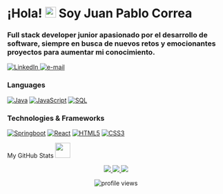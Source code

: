 # ¡Hola! <img src="https://media.giphy.com/media/hvRJCLFzcasrR4ia7z/giphy.gif" width="25px"> Soy Juan Pablo Correa

### Full stack developer junior apasionado por el desarrollo de software, siempre en busca de nuevos retos y emocionantes proyectos para aumentar mi conocimiento.

<a href="https://www.linkedin.com/in/juan-pablo-correa-tarazona-6725661b1/">
    <img src="https://img.shields.io/badge/LinkedIn-blue?style=flat-square&logo=linkedin" alt="LinkedIn">
</a>
<a href="mailto:juanpablocorreatarazona@gmail.com">
    <img src="https://img.shields.io/badge/Email-blue?style=flat-square&logo=gmail&logoColor=white" alt="e-mail">
</a>

### Languages

[![Java](https://img.shields.io/badge/java-black?style=for-the-badge&logo=openjdk)](https://github.com/JulianRivers)
[![JavaScript](https://img.shields.io/badge/javascript-black?style=for-the-badge&logo=javascript)](https://github.com/JulianRivers)
[![SQL](https://img.shields.io/badge/sql-black?style=for-the-badge&logo=postgresql)](https://github.com/JulianRivers)

### Technologies & Frameworks

[![Springboot](https://img.shields.io/badge/springboot-black?style=for-the-badge&logo=springboot)](https://github.com/JulianRivers)
[![React](https://img.shields.io/badge/react-black?style=for-the-badge&logo=react)](https://github.com/JulianRivers)
[![HTML5](https://img.shields.io/badge/html5-black?style=for-the-badge&logo=html5)](https://hub.docker.com/u/JulianRivers)
[![CSS3](https://img.shields.io/badge/css3-black?style=for-the-badge&logo=css3)](https://hub.docker.com/u/JulianRivers)

<summary>My GitHub Stats <img src = "https://i.pinimg.com/originals/65/c4/f4/65c4f452571be1261e9c623f7da488ac.gif" width = 35px> </summary>
<p align="center">
  <a href="https://github.com/JuanPCT">
    <img src="https://github-profile-summary-cards.vercel.app/api/cards/profile-details?username=JuanPCT&theme=transparent" />
  </a>
  <a href="https://github.com/JuanPCT">
    <img src="https://github-readme-streak-stats.herokuapp.com/?user=JuanPCT&hide_border=true&card_width=338&theme=transparent" />
  </a>
  <a href="https://github.com/JuanPCT">
    <img src="http://github-profile-summary-cards.vercel.app/api/cards/repos-per-language?username=JuanPCT&theme=transparent" />
  </a>
</div>
</p>
<p align="center"> <img src="https://komarev.com/ghpvc/?username=JuanPCT&label=Profile%20views&color=0e75b6&style=flat" alt="profile views" />
</p>
